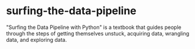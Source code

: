 # surfing-the-data-pipeline
"Surfing the Data Pipeline with Python" is a textbook that guides people through the steps of getting themselves unstuck, acquiring data, wrangling data, and exploring data.
